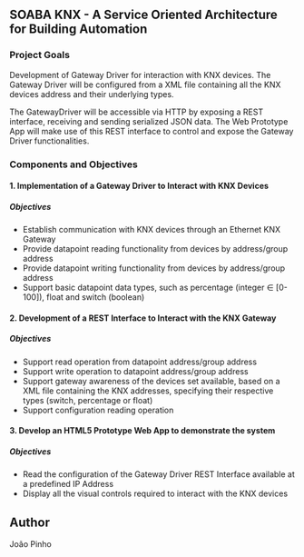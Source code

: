 ## SOABA KNX - A Service Oriented Architecture for Building Automation ##

### Project Goals ###

Development of Gateway Driver for interaction with KNX devices. 
The Gateway Driver will be configured from a XML file containing all the KNX devices address and their underlying types. 

The GatewayDriver will be accessible via HTTP by exposing a REST interface, receiving and sending serialized JSON data. The Web Prototype App will make use of this REST interface to control and expose the Gateway Driver functionalities.

### Components and Objectives ###

#### 1. Implementation of a Gateway Driver to Interact with KNX Devices ####

##### Objectives #####

- Establish communication with KNX devices through an Ethernet KNX Gateway
- Provide datapoint reading functionality from devices by address/group address
- Provide datapoint writing functionality from devices by address/group address
- Support basic datapoint data types, such as percentage (integer ∈ [0-100]), float and
switch (boolean)

#### 2. Development of a REST Interface to Interact with the KNX Gateway ####

##### Objectives #####

- Support read operation from datapoint address/group address
- Support write operation to datapoint address/group address
- Support gateway awareness of the devices set available, based on a XML file containing
the KNX addresses, specifying their respective types (switch, percentage or float)
- Support configuration reading operation

#### 3. Develop an HTML5 Prototype Web App to demonstrate the system ####

##### Objectives #####

- Read the configuration of the Gateway Driver REST Interface available at a predefined IP Address
- Display all the visual controls required to interact with the KNX devices

## Author ##

João Pinho